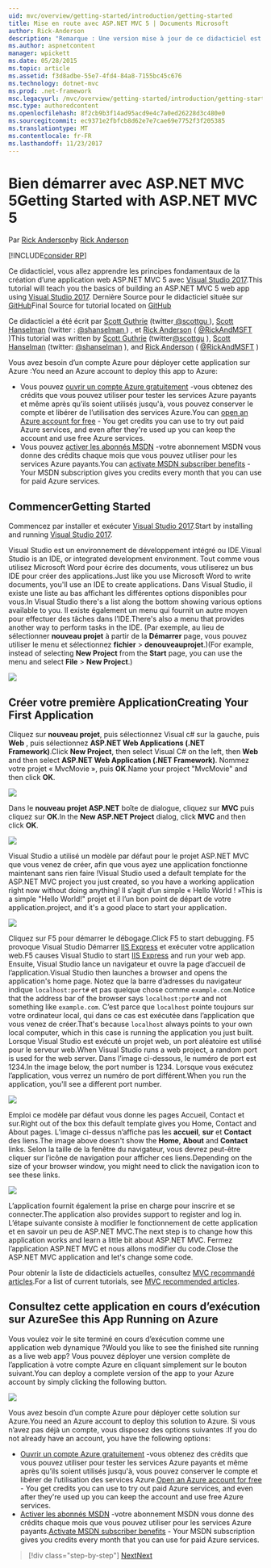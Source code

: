 ```yaml
---
uid: mvc/overview/getting-started/introduction/getting-started
title: Mise en route avec ASP.NET MVC 5 | Documents Microsoft
author: Rick-Anderson
description: "Remarque : Une version mise à jour de ce didacticiel est disponible ici à l’aide de Visual Studio 2015. Le nouveau didacticiel utilise ASP.NET Core MVC 6, qui fournit de nombreuses improvem..."
ms.author: aspnetcontent
manager: wpickett
ms.date: 05/28/2015
ms.topic: article
ms.assetid: f3d8adbe-55e7-4fd4-84a8-7155bc45c676
ms.technology: dotnet-mvc
ms.prod: .net-framework
msc.legacyurl: /mvc/overview/getting-started/introduction/getting-started
msc.type: authoredcontent
ms.openlocfilehash: 8f2cb9b3f14ad95acd9e4c7a0ed26228d3c480e0
ms.sourcegitcommit: ec9371e2fbfcb8d62e7e7cae69e7752f3f205385
ms.translationtype: MT
ms.contentlocale: fr-FR
ms.lasthandoff: 11/23/2017
---
```

<a name="getting-started-with-aspnet-mvc-5"></a><span data-ttu-id="d6d8f-104">Bien démarrer avec ASP.NET MVC 5</span><span class="sxs-lookup"><span data-stu-id="d6d8f-104">Getting Started with ASP.NET MVC 5</span></span>
====================
<span data-ttu-id="d6d8f-105">Par [Rick Anderson](https://github.com/Rick-Anderson)</span><span class="sxs-lookup"><span data-stu-id="d6d8f-105">by [Rick Anderson](https://github.com/Rick-Anderson)</span></span>

[!INCLUDE[consider RP](../../../../includes/razor.md)]

 
 <span data-ttu-id="d6d8f-106">Ce didacticiel, vous allez apprendre les principes fondamentaux de la création d’une application web ASP.NET MVC 5 avec [Visual Studio 2017](https://www.visualstudio.com/).</span><span class="sxs-lookup"><span data-stu-id="d6d8f-106">This tutorial will teach you the basics of building an ASP.NET MVC 5 web app using [Visual Studio 2017](https://www.visualstudio.com/).</span></span> <span data-ttu-id="d6d8f-107">Dernière Source pour le didacticiel située sur [GitHub](https://github.com/aspnet/Docs/tree/master/aspnet/mvc/overview/getting-started/introduction/sample/MvcMovie/MvcMovie)</span><span class="sxs-lookup"><span data-stu-id="d6d8f-107">Final Source for tutorial located on [GitHub](https://github.com/aspnet/Docs/tree/master/aspnet/mvc/overview/getting-started/introduction/sample/MvcMovie/MvcMovie)</span></span>
 
 
 <span data-ttu-id="d6d8f-108">Ce didacticiel a été écrit par [Scott Guthrie](https://weblogs.asp.net/scottgu/) (twitter[ @scottgu ](https://twitter.com/scottgu) ), [Scott Hanselman](http://www.hanselman.com/blog/) (twitter : [ @shanselman ](https://twitter.com/shanselman) ) , et [Rick Anderson](https://twitter.com/RickAndMSFT) ( [ @RickAndMSFT ](https://twitter.com/#!/RickAndMSFT) )</span><span class="sxs-lookup"><span data-stu-id="d6d8f-108">This tutorial was written by [Scott Guthrie](https://weblogs.asp.net/scottgu/) (twitter[@scottgu](https://twitter.com/scottgu) ), [Scott Hanselman](http://www.hanselman.com/blog/) (twitter: [@shanselman](https://twitter.com/shanselman) ), and [Rick Anderson](https://twitter.com/RickAndMSFT) ( [@RickAndMSFT](https://twitter.com/#!/RickAndMSFT) )</span></span>
 
 <span data-ttu-id="d6d8f-109">Vous avez besoin d’un compte Azure pour déployer cette application sur Azure :</span><span class="sxs-lookup"><span data-stu-id="d6d8f-109">You need an Azure account to deploy this app to Azure:</span></span>
 
 - <span data-ttu-id="d6d8f-110">Vous pouvez [ouvrir un compte Azure gratuitement](https://azure.microsoft.com/en-us/pricing/free-trial/?WT.mc_id=A443DD604) -vous obtenez des crédits que vous pouvez utiliser pour tester les services Azure payants et même après qu’ils soient utilisés jusqu'à, vous pouvez conserver le compte et libérer de l’utilisation des services Azure.</span><span class="sxs-lookup"><span data-stu-id="d6d8f-110">You can [open an Azure account for free](https://azure.microsoft.com/en-us/pricing/free-trial/?WT.mc_id=A443DD604) - You get credits you can use to try out paid Azure services, and even after they're used up you can keep the account and use free Azure services.</span></span>
 - <span data-ttu-id="d6d8f-111">Vous pouvez [activer les abonnés MSDN](https://azure.microsoft.com/en-us/pricing/member-offers/msdn-benefits-details/?WT.mc_id=A443DD604) -votre abonnement MSDN vous donne des crédits chaque mois que vous pouvez utiliser pour les services Azure payants.</span><span class="sxs-lookup"><span data-stu-id="d6d8f-111">You can [activate MSDN subscriber benefits](https://azure.microsoft.com/en-us/pricing/member-offers/msdn-benefits-details/?WT.mc_id=A443DD604) - Your MSDN subscription gives you credits every month that you can use for paid Azure services.</span></span>


## <a name="getting-started"></a><span data-ttu-id="d6d8f-112">Commencer</span><span class="sxs-lookup"><span data-stu-id="d6d8f-112">Getting Started</span></span>

<span data-ttu-id="d6d8f-113">Commencez par installer et exécuter [Visual Studio 2017](https://www.visualstudio.com/).</span><span class="sxs-lookup"><span data-stu-id="d6d8f-113">Start by installing and running [Visual Studio 2017](https://www.visualstudio.com/).</span></span>

<span data-ttu-id="d6d8f-114">Visual Studio est un environnement de développement intégré ou IDE.</span><span class="sxs-lookup"><span data-stu-id="d6d8f-114">Visual Studio is an IDE, or integrated development environment.</span></span> <span data-ttu-id="d6d8f-115">Tout comme vous utilisez Microsoft Word pour écrire des documents, vous utiliserez un bus IDE pour créer des applications.</span><span class="sxs-lookup"><span data-stu-id="d6d8f-115">Just like you use Microsoft Word to write documents, you'll use an IDE to create applications.</span></span> <span data-ttu-id="d6d8f-116">Dans Visual Studio, il existe une liste au bas affichant les différentes options disponibles pour vous.</span><span class="sxs-lookup"><span data-stu-id="d6d8f-116">In Visual Studio there's a list along the bottom showing various options available to you.</span></span> <span data-ttu-id="d6d8f-117">Il existe également un menu qui fournit un autre moyen pour effectuer des tâches dans l’IDE.</span><span class="sxs-lookup"><span data-stu-id="d6d8f-117">There's also a menu that provides another way to perform tasks in the IDE.</span></span> <span data-ttu-id="d6d8f-118">(Par exemple, au lieu de sélectionner **nouveau projet** à partir de la **Démarrer** page, vous pouvez utiliser le menu et sélectionnez **fichier** &gt; **denouveauprojet**.)</span><span class="sxs-lookup"><span data-stu-id="d6d8f-118">(For example, instead of selecting **New Project** from the **Start** page, you can use the menu and select **File** &gt; **New Project**.)</span></span>

   
![](getting-started/_static/image1.png)  
 

## <a name="creating-your-first-application"></a><span data-ttu-id="d6d8f-119">Créer votre première Application</span><span class="sxs-lookup"><span data-stu-id="d6d8f-119">Creating Your First Application</span></span>

<span data-ttu-id="d6d8f-120">Cliquez sur **nouveau projet**, puis sélectionnez Visual c# sur la gauche, puis **Web** , puis sélectionnez **ASP.NET Web Applications (.NET Framework)**.</span><span class="sxs-lookup"><span data-stu-id="d6d8f-120">Click **New Project**, then select Visual C# on the left, then **Web** and then select **ASP.NET Web Application (.NET Framework)**.</span></span> <span data-ttu-id="d6d8f-121">Nommez votre projet « MvcMovie », puis **OK**.</span><span class="sxs-lookup"><span data-stu-id="d6d8f-121">Name your project "MvcMovie" and then click **OK**.</span></span>

![](getting-started/_static/image2.png)

<span data-ttu-id="d6d8f-122">Dans le **nouveau projet ASP.NET** boîte de dialogue, cliquez sur **MVC** puis cliquez sur **OK**.</span><span class="sxs-lookup"><span data-stu-id="d6d8f-122">In the **New ASP.NET Project** dialog, click **MVC** and then click **OK**.</span></span>

![](getting-started/_static/image3.png)

<span data-ttu-id="d6d8f-123">Visual Studio a utilisé un modèle par défaut pour le projet ASP.NET MVC que vous venez de créer, afin que vous ayez une application fonctionne maintenant sans rien faire !</span><span class="sxs-lookup"><span data-stu-id="d6d8f-123">Visual Studio used a default template for the ASP.NET MVC project you just created, so you have a working application right now without doing anything!</span></span> <span data-ttu-id="d6d8f-124">Il s’agit d’un simple « Hello World ! »</span><span class="sxs-lookup"><span data-stu-id="d6d8f-124">This is a simple "Hello World!"</span></span> <span data-ttu-id="d6d8f-125">projet et il l’un bon point de départ de votre application.</span><span class="sxs-lookup"><span data-stu-id="d6d8f-125">project, and it's a good place to start your application.</span></span>

![](getting-started/_static/image4.png)

<span data-ttu-id="d6d8f-126">Cliquez sur F5 pour démarrer le débogage.</span><span class="sxs-lookup"><span data-stu-id="d6d8f-126">Click F5 to start debugging.</span></span> <span data-ttu-id="d6d8f-127">F5 provoque Visual Studio Démarrer [IIS Express](https://www.iis.net/learn/extensions/introduction-to-iis-express/iis-express-overview) et exécuter votre application web.</span><span class="sxs-lookup"><span data-stu-id="d6d8f-127">F5 causes Visual Studio to start [IIS Express](https://www.iis.net/learn/extensions/introduction-to-iis-express/iis-express-overview) and run your web app.</span></span> <span data-ttu-id="d6d8f-128">Ensuite, Visual Studio lance un navigateur et ouvre la page d’accueil de l’application.</span><span class="sxs-lookup"><span data-stu-id="d6d8f-128">Visual Studio then launches a browser and opens the application's home page.</span></span> <span data-ttu-id="d6d8f-129">Notez que la barre d’adresses du navigateur indique `localhost:port#` et pas quelque chose comme `example.com`.</span><span class="sxs-lookup"><span data-stu-id="d6d8f-129">Notice that the address bar of the browser says `localhost:port#` and not something like `example.com`.</span></span> <span data-ttu-id="d6d8f-130">C’est parce que `localhost` pointe toujours sur votre ordinateur local, qui dans ce cas est exécutée dans l’application que vous venez de créer.</span><span class="sxs-lookup"><span data-stu-id="d6d8f-130">That's because `localhost` always points to your own local computer, which in this case is running the application you just built.</span></span> <span data-ttu-id="d6d8f-131">Lorsque Visual Studio est exécuté un projet web, un port aléatoire est utilisé pour le serveur web.</span><span class="sxs-lookup"><span data-stu-id="d6d8f-131">When Visual Studio runs a web project, a random port is used for the web server.</span></span> <span data-ttu-id="d6d8f-132">Dans l’image ci-dessous, le numéro de port est 1234.</span><span class="sxs-lookup"><span data-stu-id="d6d8f-132">In the image below, the port number is 1234.</span></span> <span data-ttu-id="d6d8f-133">Lorsque vous exécutez l’application, vous verrez un numéro de port différent.</span><span class="sxs-lookup"><span data-stu-id="d6d8f-133">When you run the application, you'll see a different port number.</span></span>

![](getting-started/_static/image5.png)

<span data-ttu-id="d6d8f-134">Emploi ce modèle par défaut vous donne les pages Accueil, Contact et sur.</span><span class="sxs-lookup"><span data-stu-id="d6d8f-134">Right out of the box this default template gives you Home, Contact and About pages.</span></span> <span data-ttu-id="d6d8f-135">L’image ci-dessus n’affiche pas les **accueil**, **sur** et **Contact** des liens.</span><span class="sxs-lookup"><span data-stu-id="d6d8f-135">The image above doesn't show the **Home**, **About** and **Contact** links.</span></span> <span data-ttu-id="d6d8f-136">Selon la taille de la fenêtre du navigateur, vous devrez peut-être cliquer sur l’icône de navigation pour afficher ces liens.</span><span class="sxs-lookup"><span data-stu-id="d6d8f-136">Depending on the size of your browser window, you might need to click the navigation icon to see these links.</span></span>

![](getting-started/_static/image6.png)  

<span data-ttu-id="d6d8f-137">L’application fournit également la prise en charge pour inscrire et se connecter.</span><span class="sxs-lookup"><span data-stu-id="d6d8f-137">The application also provides support to register and log in.</span></span> <span data-ttu-id="d6d8f-138">L’étape suivante consiste à modifier le fonctionnement de cette application et en savoir un peu de ASP.NET MVC.</span><span class="sxs-lookup"><span data-stu-id="d6d8f-138">The next step is to change how this application works and learn a little bit about ASP.NET MVC.</span></span> <span data-ttu-id="d6d8f-139">Fermez l’application ASP.NET MVC et nous allons modifier du code.</span><span class="sxs-lookup"><span data-stu-id="d6d8f-139">Close the ASP.NET MVC application and let's change some code.</span></span>

<span data-ttu-id="d6d8f-140">Pour obtenir la liste de didacticiels actuelles, consultez [MVC recommandé articles](../mvc-learning-sequence.md).</span><span class="sxs-lookup"><span data-stu-id="d6d8f-140">For a list of current tutorials, see [MVC recommended articles](../mvc-learning-sequence.md).</span></span>

## <a name="see-this-app-running-on-azure"></a><span data-ttu-id="d6d8f-141">Consultez cette application en cours d’exécution sur Azure</span><span class="sxs-lookup"><span data-stu-id="d6d8f-141">See this App Running on Azure</span></span>

<span data-ttu-id="d6d8f-142">Vous voulez voir le site terminé en cours d’exécution comme une application web dynamique ?</span><span class="sxs-lookup"><span data-stu-id="d6d8f-142">Would you like to see the finished site running as a live web app?</span></span> <span data-ttu-id="d6d8f-143">Vous pouvez déployer une version complète de l’application à votre compte Azure en cliquant simplement sur le bouton suivant.</span><span class="sxs-lookup"><span data-stu-id="d6d8f-143">You can deploy a complete version of the app to your Azure account by simply clicking the following button.</span></span>

[![](https://azuredeploy.net/deploybutton.png)](https://azuredeploy.net/?repository=https://github.com/aspnet/Docs/tree/master/aspnet/mvc/overview/getting-started/introduction/sample/MvcMovie&amp;WT.mc_id=deploy_azure_aspnet)

<span data-ttu-id="d6d8f-144">Vous avez besoin d’un compte Azure pour déployer cette solution sur Azure.</span><span class="sxs-lookup"><span data-stu-id="d6d8f-144">You need an Azure account to deploy this solution to Azure.</span></span> <span data-ttu-id="d6d8f-145">Si vous n’avez pas déjà un compte, vous disposez des options suivantes :</span><span class="sxs-lookup"><span data-stu-id="d6d8f-145">If you do not already have an account, you have the following options:</span></span>

- <span data-ttu-id="d6d8f-146">[Ouvrir un compte Azure gratuitement](https://azure.microsoft.com/en-us/pricing/free-trial/?WT.mc_id=A443DD604) -vous obtenez des crédits que vous pouvez utiliser pour tester les services Azure payants et même après qu’ils soient utilisés jusqu'à, vous pouvez conserver le compte et libérer de l’utilisation des services Azure.</span><span class="sxs-lookup"><span data-stu-id="d6d8f-146">[Open an Azure account for free](https://azure.microsoft.com/en-us/pricing/free-trial/?WT.mc_id=A443DD604) - You get credits you can use to try out paid Azure services, and even after they're used up you can keep the account and use free Azure services.</span></span>
- <span data-ttu-id="d6d8f-147">[Activer les abonnés MSDN](https://azure.microsoft.com/en-us/pricing/member-offers/msdn-benefits-details/?WT.mc_id=A443DD604) -votre abonnement MSDN vous donne des crédits chaque mois que vous pouvez utiliser pour les services Azure payants.</span><span class="sxs-lookup"><span data-stu-id="d6d8f-147">[Activate MSDN subscriber benefits](https://azure.microsoft.com/en-us/pricing/member-offers/msdn-benefits-details/?WT.mc_id=A443DD604) - Your MSDN subscription gives you credits every month that you can use for paid Azure services.</span></span>

>[!div class="step-by-step"]
[<span data-ttu-id="d6d8f-148">Next</span><span class="sxs-lookup"><span data-stu-id="d6d8f-148">Next</span></span>](adding-a-controller.md)

